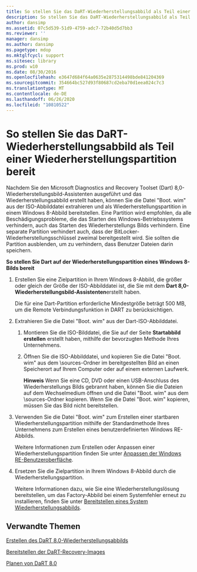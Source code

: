 ```yaml
---
title: So stellen Sie das DaRT-Wiederherstellungsabbild als Teil einer Wiederherstellungspartition bereit
description: So stellen Sie das DaRT-Wiederherstellungsabbild als Teil einer Wiederherstellungspartition bereit
author: dansimp
ms.assetid: 07c5d539-51d9-4759-adc7-72b40d5d7bb3
ms.reviewer: ''
manager: dansimp
ms.author: dansimp
ms.pagetype: mdop
ms.mktglfcycl: support
ms.sitesec: library
ms.prod: w10
ms.date: 08/30/2016
ms.openlocfilehash: e3647d684f64a0635e2875314498bde841204369
ms.sourcegitcommit: 354664bc527d93f80687cd2eba70d1eea024c7c3
ms.translationtype: MT
ms.contentlocale: de-DE
ms.lasthandoff: 06/26/2020
ms.locfileid: "10810522"
---
```

# So stellen Sie das DaRT-Wiederherstellungsabbild als Teil einer Wiederherstellungspartition bereit


Nachdem Sie den Microsoft Diagnostics and Recovery Toolset (Dart) 8,0-Wiederherstellungsbild-Assistenten ausgeführt und das Wiederherstellungsabbild erstellt haben, können Sie die Datei "Boot. wim" aus der ISO-Abbilddatei extrahieren und als Wiederherstellungspartition in einem Windows 8-Abbild bereitstellen. Eine Partition wird empfohlen, da alle Beschädigungsprobleme, die das Starten des Windows-Betriebssystems verhindern, auch das Starten des Wiederherstellungs Bilds verhindern. Eine separate Partition verhindert auch, dass der BitLocker-Wiederherstellungsschlüssel zweimal bereitgestellt wird. Sie sollten die Partition ausblenden, um zu verhindern, dass Benutzer Dateien darin speichern.

**So stellen Sie Dart auf der Wiederherstellungspartition eines Windows 8-Bilds bereit**

1.  Erstellen Sie eine Zielpartition in Ihrem Windows 8-Abbild, die größer oder gleich der Größe der ISO-Abbilddatei ist, die Sie mit dem **Dart 8,0-Wiederherstellungsbild-Assistenten**erstellt haben.

    Die für eine Dart-Partition erforderliche Mindestgröße beträgt 500 MB, um die Remote Verbindungsfunktion in DART zu berücksichtigen.

2.  Extrahieren Sie die Datei "Boot. wim" aus der Dart-ISO-Abbilddatei.

    1.  Montieren Sie die ISO-Bilddatei, die Sie auf der Seite **Startabbild erstellen** erstellt haben, mithilfe der bevorzugten Methode Ihres Unternehmens.

    2.  Öffnen Sie die ISO-Abbilddatei, und kopieren Sie die Datei "Boot. wim" aus dem \\sources-Ordner im bereitgestellten Bild an einen Speicherort auf Ihrem Computer oder auf einem externen Laufwerk.

        **Hinweis**  Wenn Sie eine CD, DVD oder einen USB-Anschluss des Wiederherstellungs Bilds gebrannt haben, können Sie die Dateien auf dem Wechselmedium öffnen und die Datei "Boot. wim" aus dem \\sources-Ordner kopieren. Wenn Sie die Datei "Boot. wim" kopieren, müssen Sie das Bild nicht bereitstellen.

         

3.  Verwenden Sie die Datei "Boot. wim" zum Erstellen einer startbaren Wiederherstellungspartition mithilfe der Standardmethode Ihres Unternehmens zum Erstellen eines benutzerdefinierten Windows RE-Abbilds.

    Weitere Informationen zum Erstellen oder Anpassen einer Wiederherstellungspartition finden Sie unter [Anpassen der Windows RE-Benutzeroberfläche](https://go.microsoft.com/fwlink/?LinkId=214222).

4.  Ersetzen Sie die Zielpartition in Ihrem Windows 8-Abbild durch die Wiederherstellungspartition.

    Weitere Informationen dazu, wie Sie eine Wiederherstellungslösung bereitstellen, um das Factory-Abbild bei einem Systemfehler erneut zu installieren, finden Sie unter [Bereitstellen eines System Wiederherstellungsabbilds](https://go.microsoft.com/fwlink/?LinkId=214221).

## Verwandte Themen


[Erstellen des DaRT 8.0-Wiederherstellungsabbilds](creating-the-dart-80-recovery-image-dart-8.md)

[Bereitstellen der DaRT-Recovery-Images](deploying-the-dart-recovery-image-dart-8.md)

[Planen von DaRT 8.0](planning-for-dart-80-dart-8.md)

 

 





